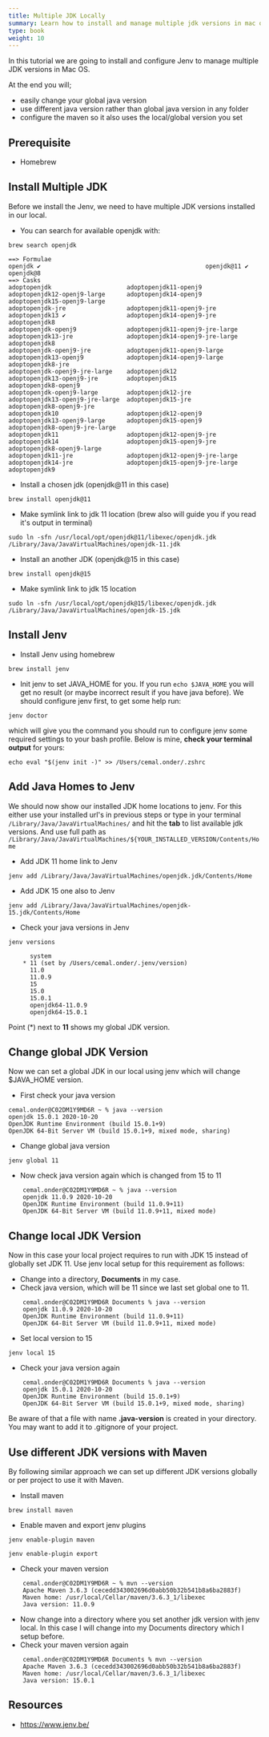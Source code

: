 ```yaml
---
title: Multiple JDK Locally
summary: Learn how to install and manage multiple jdk versions in mac os x
type: book
weight: 10
---
```

In this tutorial we are going to install and configure Jenv to manage multiple JDK versions in Mac OS. 

At the end you will;
* easily change your global java version 
* use different java version rather than global java version in any folder
* configure the maven so it also uses the local/global version you set

## Prerequisite
* Homebrew

## Install Multiple JDK
Before we install the Jenv, we need to have multiple JDK versions installed in our local.

* You can search for available openjdk with:
```
brew search openjdk
```

```
==> Formulae
openjdk ✔                                              openjdk@11 ✔                                           openjdk@8
==> Casks
adoptopenjdk                     adoptopenjdk11-openj9            adoptopenjdk12-openj9-large      adoptopenjdk14-openj9            adoptopenjdk15-openj9-large
adoptopenjdk-jre                 adoptopenjdk11-openj9-jre        adoptopenjdk13 ✔                 adoptopenjdk14-openj9-jre        adoptopenjdk8
adoptopenjdk-openj9              adoptopenjdk11-openj9-jre-large  adoptopenjdk13-jre               adoptopenjdk14-openj9-jre-large  adoptopenjdk8
adoptopenjdk-openj9-jre          adoptopenjdk11-openj9-large      adoptopenjdk13-openj9            adoptopenjdk14-openj9-large      adoptopenjdk8-jre
adoptopenjdk-openj9-jre-large    adoptopenjdk12                   adoptopenjdk13-openj9-jre        adoptopenjdk15                   adoptopenjdk8-openj9
adoptopenjdk-openj9-large        adoptopenjdk12-jre               adoptopenjdk13-openj9-jre-large  adoptopenjdk15-jre               adoptopenjdk8-openj9-jre
adoptopenjdk10                   adoptopenjdk12-openj9            adoptopenjdk13-openj9-large      adoptopenjdk15-openj9            adoptopenjdk8-openj9-jre-large
adoptopenjdk11                   adoptopenjdk12-openj9-jre        adoptopenjdk14                   adoptopenjdk15-openj9-jre        adoptopenjdk8-openj9-large
adoptopenjdk11-jre               adoptopenjdk12-openj9-jre-large  adoptopenjdk14-jre               adoptopenjdk15-openj9-jre-large  adoptopenjdk9
```

* Install a chosen jdk (openjdk@11 in this case)
```
brew install openjdk@11
```

* Make symlink link to jdk 11 location (brew also will guide you if you read it's output in terminal)
```
sudo ln -sfn /usr/local/opt/openjdk@11/libexec/openjdk.jdk /Library/Java/JavaVirtualMachines/openjdk-11.jdk
```

* Install an another JDK (openjdk@15 in this case)
```
brew install openjdk@15
```

* Make symlink link to jdk 15 location
```
sudo ln -sfn /usr/local/opt/openjdk@15/libexec/openjdk.jdk /Library/Java/JavaVirtualMachines/openjdk-15.jdk
```

## Install Jenv
* Install Jenv using homebrew
```
brew install jenv
```

* Init jenv to set JAVA_HOME for you. If you run ```echo $JAVA_HOME``` you will get no result
(or maybe incorrect result if you have java before). We should configure jenv first, to get some help run:

```
jenv doctor
```

which will give you the command you should run to configure jenv some required settings to your bash profile. Below is mine,
**check your terminal output** for yours:

```
echo eval "$(jenv init -)" >> /Users/cemal.onder/.zshrc
```

## Add Java Homes to Jenv
We should now show our installed JDK home locations to jenv. For this either use your installed url's in previous steps or 
type in your terminal `/Library/Java/JavaVirtualMachines/` and hit the **tab** to list available jdk versions. And use full 
path as ` /Library/Java/JavaVirtualMachines/${YOUR_INSTALLED_VERSION/Contents/Home`

* Add JDK 11 home link to Jenv
```
jenv add /Library/Java/JavaVirtualMachines/openjdk.jdk/Contents/Home
```

* Add JDK 15 one also to Jenv
```
jenv add /Library/Java/JavaVirtualMachines/openjdk-15.jdk/Contents/Home
```

* Check your java versions in Jenv
```
jenv versions
```

```
      system
    * 11 (set by /Users/cemal.onder/.jenv/version)
      11.0
      11.0.9
      15
      15.0
      15.0.1
      openjdk64-11.0.9
      openjdk64-15.0.1
```

Point (*) next to **11** shows my global JDK version.

## Change global JDK Version
Now we can set a global JDK in our local using jenv which will change $JAVA_HOME version.

* First check your java version
```
cemal.onder@C02DM1Y9MD6R ~ % java --version
openjdk 15.0.1 2020-10-20
OpenJDK Runtime Environment (build 15.0.1+9)
OpenJDK 64-Bit Server VM (build 15.0.1+9, mixed mode, sharing)
```

* Change global java version
```
jenv global 11
```

* Now check java version again which is changed from 15 to 11
```
    cemal.onder@C02DM1Y9MD6R ~ % java --version
    openjdk 11.0.9 2020-10-20
    OpenJDK Runtime Environment (build 11.0.9+11)
    OpenJDK 64-Bit Server VM (build 11.0.9+11, mixed mode)
```

## Change local JDK Version
Now in this case your local project requires to run with JDK 15 instead of globally set JDK 11. Use jenv local setup for this
requirement as follows:


* Change into a directory, **Documents** in my case.
* Check java version, which will be 11 since we last set global one to 11.
```
    cemal.onder@C02DM1Y9MD6R Documents % java --version
    openjdk 11.0.9 2020-10-20
    OpenJDK Runtime Environment (build 11.0.9+11)
    OpenJDK 64-Bit Server VM (build 11.0.9+11, mixed mode)
```

* Set local version to 15
```
jenv local 15
```

* Check your java version again
```
    cemal.onder@C02DM1Y9MD6R Documents % java --version
    openjdk 15.0.1 2020-10-20
    OpenJDK Runtime Environment (build 15.0.1+9)
    OpenJDK 64-Bit Server VM (build 15.0.1+9, mixed mode, sharing)
```
Be aware of that a file with name **.java-version** is created in your directory. You may want to add it to .gitignore of your
project.

## Use different JDK versions with Maven
By following similar approach we can set up different JDK versions globally or per project to use it with Maven.
* Install maven
```
brew install maven
```

* Enable maven and export jenv plugins
```
jenv enable-plugin maven
```

```
jenv enable-plugin export
```

* Check your maven version
```
    cemal.onder@C02DM1Y9MD6R ~ % mvn --version
    Apache Maven 3.6.3 (cecedd343002696d0abb50b32b541b8a6ba2883f)
    Maven home: /usr/local/Cellar/maven/3.6.3_1/libexec
    Java version: 11.0.9
```
* Now change into a directory where you set another jdk version with jenv local. In this case I will change into my 
Documents directory which I setup before.
* Check your maven version again
```
    cemal.onder@C02DM1Y9MD6R Documents % mvn --version
    Apache Maven 3.6.3 (cecedd343002696d0abb50b32b541b8a6ba2883f)
    Maven home: /usr/local/Cellar/maven/3.6.3_1/libexec
    Java version: 15.0.1
```

## Resources
* https://www.jenv.be/